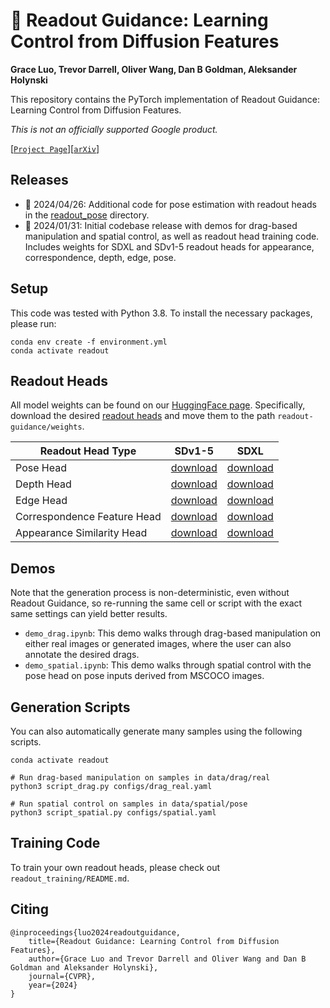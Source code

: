 # 🔮 Readout Guidance: Learning Control from Diffusion Features
**Grace Luo, Trevor Darrell, Oliver Wang, Dan B Goldman, Aleksander Holynski**

This repository contains the PyTorch implementation of Readout Guidance: Learning Control from Diffusion Features.

*This is not an officially supported Google product.*

[[`Project Page`](https://readout-guidance.github.io)][[`arXiv`](https://arxiv.org/abs/2312.02150)]

## Releases
- 🚀 2024/04/26: Additional code for pose estimation with readout heads in the [readout_pose](readout_pose) directory.
- 🚀 2024/01/31: Initial codebase release with demos for drag-based manipulation and spatial control, as well as readout head training code. Includes weights for SDXL and SDv1-5 readout heads for appearance, correspondence, depth, edge, pose.

## Setup
This code was tested with Python 3.8. To install the necessary packages, please run:
```
conda env create -f environment.yml
conda activate readout
```

## Readout Heads
All model weights can be found on our [HuggingFace page](https://huggingface.co/g-luo/readout-guidance). Specifically, download the desired [readout heads](https://huggingface.co/g-luo/readout-guidance/tree/main/weights) and move them to the path `readout-guidance/weights`.

| Readout Head Type| SDv1-5 | SDXL |
|----------|----------|----------|
| Pose Head | [download](https://huggingface.co/g-luo/readout-guidance/resolve/main/weights/readout_sdv15_spatial_pose.pt?download=true) | [download](https://huggingface.co/g-luo/readout-guidance/resolve/main/weights/readout_sdxl_spatial_pose.pt?download=true) |
| Depth Head | [download](https://huggingface.co/g-luo/readout-guidance/resolve/main/weights/readout_sdv15_spatial_depth.pt?download=true) | [download](https://huggingface.co/g-luo/readout-guidance/resolve/main/weights/readout_sdxl_spatial_depth.pt?download=true) |
| Edge Head | [download](https://huggingface.co/g-luo/readout-guidance/resolve/main/weights/readout_sdv15_spatial_edge.pt?download=true) | [download](https://huggingface.co/g-luo/readout-guidance/resolve/main/weights/readout_sdxl_spatial_edge.pt?download=true) |
| Correspondence Feature Head | [download](https://huggingface.co/g-luo/readout-guidance/resolve/main/weights/readout_sdv15_drag_correspondence.pt?download=true) | [download](https://huggingface.co/g-luo/readout-guidance/resolve/main/weights/readout_sdxl_drag_correspondence.pt?download=true) |
| Appearance Similarity Head | [download](https://huggingface.co/g-luo/readout-guidance/resolve/main/weights/readout_sdv15_drag_appearance.pt?download=true) | [download](https://huggingface.co/g-luo/readout-guidance/resolve/main/weights/readout_sdxl_drag_appearance.pt?download=true) |

## Demos
Note that the generation process is non-deterministic, even without Readout Guidance, so re-running the same cell or script with the exact same settings can yield better results.

- `demo_drag.ipynb`: This demo walks through drag-based manipulation on either real images or generated images, where the user can also annotate the desired drags.
- `demo_spatial.ipynb`: This demo walks through spatial control with the pose head on pose inputs derived from MSCOCO images.

## Generation Scripts
You can also automatically generate many samples using the following scripts.
```
conda activate readout

# Run drag-based manipulation on samples in data/drag/real
python3 script_drag.py configs/drag_real.yaml

# Run spatial control on samples in data/spatial/pose
python3 script_spatial.py configs/spatial.yaml
```

## Training Code
To train your own readout heads, please check out `readout_training/README.md`.

## Citing
```
@inproceedings{luo2024readoutguidance,
    title={Readout Guidance: Learning Control from Diffusion Features},
    author={Grace Luo and Trevor Darrell and Oliver Wang and Dan B Goldman and Aleksander Holynski},
    journal={CVPR},
    year={2024}
}
```